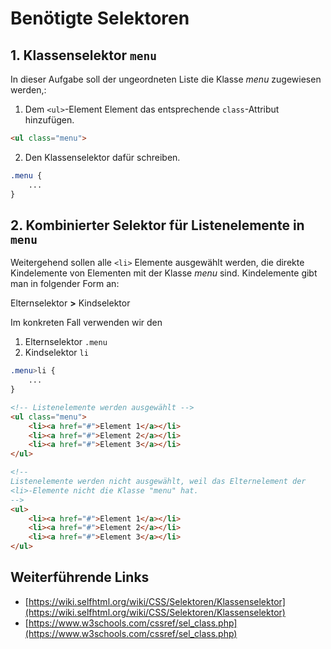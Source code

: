 # Benötigte Selektoren

## 1. Klassenselektor `menu`
In dieser Aufgabe soll der ungeordneten Liste die Klasse *menu* zugewiesen werden,:

1. Dem `<ul>`-Element Element das entsprechende `class`-Attribut hinzufügen.

```html
<ul class="menu">
```

2. Den Klassenselektor dafür schreiben.
```css
.menu {
    ...
}
```

## 2. Kombinierter Selektor für Listenelemente in `menu`
Weitergehend sollen alle `<li>` Elemente ausgewählt werden, die direkte Kindelemente von Elementen mit der Klasse *menu* sind. Kindelemente gibt man in folgender Form an:

Elternselektor **>** Kindselektor

Im konkreten Fall verwenden wir den

1. Elternselektor `.menu`
2. Kindselektor `li`

```css
.menu>li {
    ...
}
```
```html
<!-- Listenelemente werden ausgewählt -->
<ul class="menu">
    <li><a href="#">Element 1</a></li>
    <li><a href="#">Element 2</a></li>
    <li><a href="#">Element 3</a></li>
</ul>

<!-- 
Listenelemente werden nicht ausgewählt, weil das Elternelement der 
<li>-Elemente nicht die Klasse "menu" hat.  
-->
<ul>
    <li><a href="#">Element 1</a></li>
    <li><a href="#">Element 2</a></li>
    <li><a href="#">Element 3</a></li>
</ul>
```

## Weiterführende Links
- [https://wiki.selfhtml.org/wiki/CSS/Selektoren/Klassenselektor](https://wiki.selfhtml.org/wiki/CSS/Selektoren/Klassenselektor)
- [https://www.w3schools.com/cssref/sel_class.php](https://www.w3schools.com/cssref/sel_class.php)